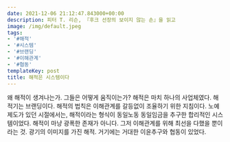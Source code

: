 ```yaml
---
date: 2021-12-06 21:12:47.843000+00:00
description: 피터 T. 리슨, 『후크 선장의 보이지 않는 손』을 읽고
image: /img/default.jpeg
tags:
- '#해적'
- '#시스템'
- '#브랜딩'
- '#이해관계'
- '#협동'
templateKey: post
title: 해적은 시스템이다
---
```

왜 해적이 생겨나는가. 그들은 어떻게 움직이는가?  해적은 마치 하나의 사업체였다. 해적기는 브랜딩이다. 해적의 법칙은 이해관계를 갈등없이 조율하기 위한 지침이다. 노예제도가 있던 시절에서는, 해적이라는 형식이 동일노동 동일임금을 추구한 합리적인 시스템이었다. 해적이 마냥 광폭한 존재가 아니다. 그저 이해관계를 위해 최선을 다했을 뿐이라는 것. 광기의 이미지를 가진 해적. 거기에는 거대한 이윤추구와 협동이 있었다.